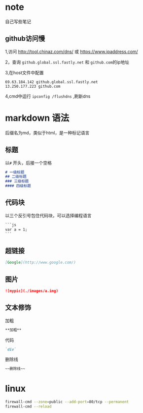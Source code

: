 # note
自己写些笔记

## github访问慢

1,访问 <http://tool.chinaz.com/dns/>  或 <https://www.ipaddress.com/>  

2，查询 `github.global.ssl.fastly.net` 和 `github.com`的ip地址

3,在host文件中配置

```
69.63.184.142 github.global.ssl.fastly.net
13.250.177.223 github.com
```

4,cmd中运行 `ipconfig /flushdns` ,刷新dns

# markdown 语法

后缀名为md，类似于html，是一种标记语言

##  标题

以`#` 开头，后接一个空格

```markdown
# 一级标题
## 二级标题
### 三级标题
#### 四级标题
```

## 代码块

以三个反引号包住代码块，可以选择编程语言

```markdown
​```js
var a = 1;
​```
```

## 超链接

```markdown
[Google](http://www.google.com/)
```

## 图片

```markdown
![mypic](./images/a.img)
```

## 文本修饰

加粗

```markdown
**加粗**
```

代码

```markdown
`div`
```

删除线

```markdown
~~删除线~~
```

# linux

```bash
firewall-cmd --zone=public --add-port=80/tcp --permanent
firewall-cmd --reload
```



